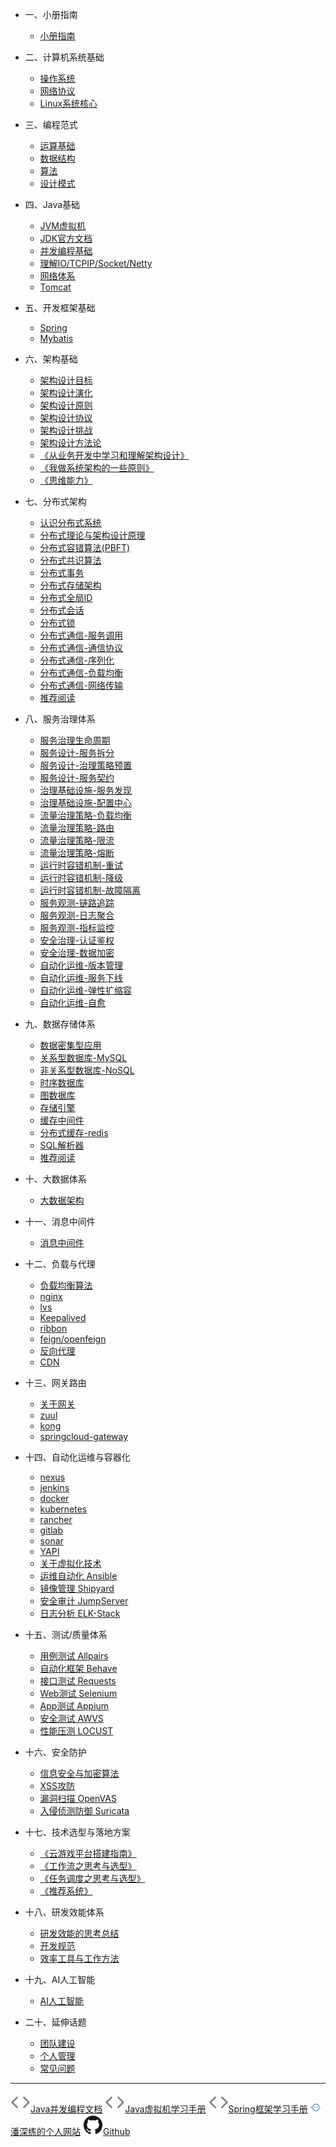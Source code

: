 <!-- zh-cn/_sidebar.md -->

* 一、小册指南

  * [小册指南](/zh-cn/README.md)

* 二、计算机系统基础

  * [操作系统](/zh-cn/02-computer.md)
  * [网络协议](/zh-cn/02-tcp-ip-socket.md)
  * [Linux系统核心](/zh-cn/02-qa-linux.md) 

* 三、编程范式

  * [运算基础](/zh-cn/03-operation-base.md)
  * [数据结构](/zh-cn/03-data-structure.md)
  * [算法](/zh-cn/03-algorithms.md)
  * [设计模式](/zh-cn/03-design-patterns.md)

* 四、Java基础

  * [JVM虚拟机](/zh-cn/04-jvm.md)
  * [JDK官方文档](/zh-cn/04-jdk-docs.md)
  * [并发编程基础](/zh-cn/04-concurrent-programming.md)
  * [理解IO/TCPIP/Socket/Netty](/zh-cn/04-io-to-netty.md)
  * [网络体系](/zh-cn/04-network-architecture.md)
  * [Tomcat](/zh-cn/00-404.md)

* 五、开发框架基础
 
  * [Spring](/zh-cn/05-spring.md)
  * [Mybatis](/zh-cn/05-mybatis.md)

* 六、架构基础

  * [架构设计目标](/zh-cn/06-architecture-target.md)
  * [架构设计演化](/zh-cn/06-architecture-evolution.md)
  * [架构设计原则](/zh-cn/00-404.md)
  * [架构设计协议](/zh-cn/00-404.md)
  * [架构设计挑战](/zh-cn/00-404.md)
  * [架构设计方法论](/zh-cn/06-architecture-methodology.md)
  * [《从业务开发中学习和理解架构设计》](/zh-cn/06-learn-and-understand-architecture-design-from-business-development.md)
  * [《我做系统架构的一些原则》](/zh-cn/06-some-principles-for-design-system-architecture.md)
  * [《思维能力》](/zh-cn/21-thinking.md)

* 七、分布式架构

  * [认识分布式系统](/zh-cn/07-distributed-system-about.md)
  * [分布式理论与架构设计原理](/zh-cn/07-distributed-theory-and-architecture-design-principle.md)
  * [分布式容错算法(PBFT)](/zh-cn/07-papper-of-practical-byzantine-fault-tolerance.md)
  * [分布式共识算法](/zh-cn/07-consensus-algorithm.md)
  * [分布式事务](/zh-cn/07-distributed-transaction.md)
  * [分布式存储架构](/zh-cn/07-distributed-storage-architecture.md)
  * [分布式全局ID](/zh-cn/00-404.md)
  * [分布式会话](/zh-cn/00-404.md)
  * [分布式锁](/zh-cn/07-distributed-locking.md) 
  * [分布式通信​-服务调用](/zh-cn/07-service-call-evolution.md)
  * [分布式通信​-通信协议​](/zh-cn/00-404.md)
  * [分布式通信​-序列化](/zh-cn/00-404.md)
  * [分布式通信​-负载均衡](/zh-cn/00-404.md)
  * [分布式通信​-网络传输](/zh-cn/00-404.md)
  * [推荐阅读](/zh-cn/07-book-list.md)

* 八、服务治理体系

  * [服务治理生命周期](/zh-cn/08-service-governance.md)
  * [服务设计-服务拆分​​](/zh-cn/00-404.md)
  * [服务设计-治理策略预置​​](/zh-cn/00-404.md)
  * [服务设计-服务契约​​](/zh-cn/00-404.md)
  * [治理基础设施-服务发现](/zh-cn/08-service-discovery​.md)
  * [治理基础设施-配置中心](/zh-cn/00-404.md) 
  * [流量治理策略​-负载均衡](/zh-cn/00-404.md)
  * [流量治理策略​-路由](/zh-cn/00-404.md)
  * [流量治理策略​-限流](/zh-cn/08-service-rate-limit.md)
  * [流量治理策略​-熔断](/zh-cn/00-404.md) 
  * [​​运行时容错机制​-重试](/zh-cn/00-404.md)
  * [​​运行时容错机制​-降级](/zh-cn/00-404.md)
  * [​​运行时容错机制​-故障隔离](/zh-cn/00-404.md)  
  * [服务观测-链路追踪](/zh-cn/08-distributed-tracing.md)
  * [服务观测-日志聚合](/zh-cn/08-log-management.md)
  * [服务观测-指标监控](/zh-cn/08-distributed-monitoring.md) 
  * [​​安全治理​-认证鉴权](/zh-cn/00-404.md)
  * [​​安全治理​-数据加密](/zh-cn/00-404.md) 
  * [​​自动化运维​-版本管理](/zh-cn/00-404.md)
  * [​​自动化运维​-服务下线​​](/zh-cn/00-404.md)
  * [​​自动化运维​-弹性扩缩容](/zh-cn/00-404.md)
  * [​​自动化运维​-自愈](/zh-cn/00-404.md)  
 
* 九、数据存储体系

  * [数据密集型应用](/zh-cn/09-data-intensive-application.md)
  * [关系型数据库-MySQL](/zh-cn/09-qa-mysql.md)
  * [非关系型数据库-NoSQL](/zh-cn/08-nosql.md)
  * [时序数据库](/zh-cn/00-404.md)
  * [图数据库](/zh-cn/00-404.md)
  * [存储引擎](/zh-cn/00-404.md)
  * [缓存中间件](/zh-cn/09-cache-all.md)
  * [分布式缓存-redis](/zh-cn/09-redis.md)
  * [SQL解析器](/zh-cn/09-sql-parser.md)
  * [推荐阅读](/zh-cn/09-database-about.md)
 
* 十、大数据体系

  * [大数据架构](/zh-cn/00-404.md)

* 十一、消息中间件

  * [消息中间件](/zh-cn/11-mq.md)

* 十二、负载与代理

  * [负载均衡算法](/zh-cn/00-404.md)
  * [nginx](/zh-cn/00-404.md)
  * [lvs](/zh-cn/00-404.md)
  * [Keepalived](/zh-cn/00-404.md)
  * [ribbon](/zh-cn/00-404.md)
  * [feign/openfeign](/zh-cn/00-404.md)
  * [反向代理](/zh-cn/00-404.md)
  * [CDN](/zh-cn/00-404.md) 

* 十三、网关路由

  * [关于网关](/zh-cn/13-gateway-about.md)
  * [zuul](/zh-cn/00-404.md)
  * [kong](/zh-cn/00-404.md)
  * [springcloud-gateway](/zh-cn/00-404.md)

* 十四、自动化运维与容器化

  * [nexus](/zh-cn/00-404.md)
  * [jenkins](/zh-cn/00-404.md)
  * [docker](/zh-cn/00-404.md)
  * [kubernetes](/zh-cn/14-kubernetes-about.md)
  * [rancher](/zh-cn/00-404.md)
  * [gitlab](/zh-cn/00-404.md)
  * [sonar](/zh-cn/00-404.md)
  * [YAPI](/zh-cn/00-404.md)
  * [关于虚拟化技术](/zh-cn/00-404.md)
  * [运维自动化 Ansible](/zh-cn/00-404.md) 
  * [镜像管理 Shipyard](/zh-cn/00-404.md) 
  * [安全审计 JumpServer](/zh-cn/00-404.md) 
  * [日志分析 ELK-Stack](/zh-cn/00-404.md) 

* 十五、测试/质量体系

  * [用例测试 Allpairs](/zh-cn/00-404.md)
  * [自动化框架 Behave](/zh-cn/00-404.md)
  * [接口测试 Requests](/zh-cn/00-404.md)
  * [Web测试 Selenium](/zh-cn/00-404.md)
  * [App测试 Appium](/zh-cn/00-404.md)
  * [安全测试 AWVS](/zh-cn/00-404.md)
  * [性能压测 LOCUST](/zh-cn/00-404.md)

* 十六、安全防护

  * [信息安全与加密算法](/zh-cn/16-info-security-and-encryption-algorithm.md)
  * [XSS攻防](/zh-cn/00-404.md)
  * [漏洞扫描 OpenVAS](/zh-cn/00-404.md)
  * [入侵侦测防御 Suricata](/zh-cn/00-404.md)

* 十七、技术选型与落地方案

  * [《云游戏平台搭建指南》](http://cloudgaming.panshenlian.com/)
  * [《工作流之思考与选型》](/zh-cn/17-work-flow-about.md)
  * [《任务调度之思考与选型》](/zh-cn/17-task-scheduler-about.md)
  * [《推荐系统》](/zh-cn/17-recommend-scheme.md)

* 十八、研发效能体系
 
  * [研发效能的思考总结](/zh-cn/18-thinking-and-summary-of-r-d-efficiency.md)
  * [开发规范](/zh-cn/18-development-standard.md)
  * [效率工具与工作方法](/zh-cn/18-efficiency-tools.md)

* 十九、AI人工智能
 
  * [AI人工智能](/zh-cn/00-404.md)

* 二十、延伸话题

  * [团队建设](/zh-cn/20-team-building.md)
  * [个人管理](/zh-cn/20-personal-building.md)
  * [常见问题](/zh-cn/20-qa.md)

---

<a href="http://concurrent-programming.panshenlian.com/#/zh-cn/" target="_blank" rel="noopener" title="Java并发编程文档"><img src="/_media/code.svg">Java并发编程文档</a>
<a href="http://jvm.panshenlian.com/#/zh-cn/" target="_blank" rel="noopener" title="Java虚拟机学习手册"><img src="/_media/code.svg">Java虚拟机学习手册</a>
<a href="http://spring.panshenlian.com/#/zh-cn/" target="_blank" rel="noopener" title="Spring框架学习手册"><img src="/_media/code.svg">Spring框架学习手册</a>
<a href="https://www.panshenlian.com/" target="_blank" rel="noopener" title="潘深练的个人网站"><img src="/_media/panshenlian.png">潘深练的个人网站</a>
<a href="https://github.com/senlypan/qa-docs" target="_blank" rel="noopener" title="Github"><img src="/_media/github.svg">Github</a>